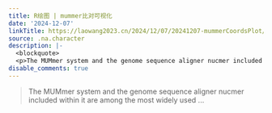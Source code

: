 ```yaml
---
title: R绘图 | mummer比对可视化
date: '2024-12-07'
linkTitle: https://laowang2023.cn/2024/12/07/20241207-mummerCoordsPlot/
source: .na.character
description: |-
  <blockquote>
  <p>The MUMmer system and the genome sequence aligner nucmer included within it are among the most widely used ...
disable_comments: true
---
```

<blockquote>
<p>The MUMmer system and the genome sequence aligner nucmer included within it are among the most widely used ...